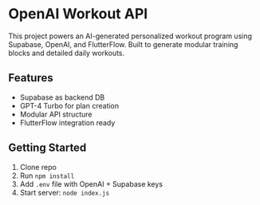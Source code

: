 # OpenAI Workout API

This project powers an AI-generated personalized workout program using Supabase, OpenAI, and FlutterFlow. 
Built to generate modular training blocks and detailed daily workouts.

## Features
- Supabase as backend DB
- GPT-4 Turbo for plan creation
- Modular API structure
- FlutterFlow integration ready

## Getting Started
1. Clone repo
2. Run `npm install`
3. Add `.env` file with OpenAI + Supabase keys
4. Start server: `node index.js`

